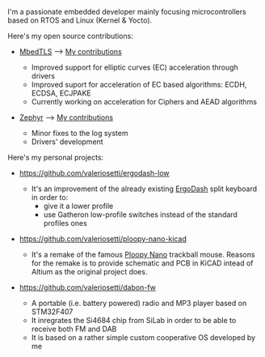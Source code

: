 I'm a passionate embedded developer mainly focusing microcontrollers based on RTOS and Linux (Kernel & Yocto).

Here's my open source contributions:

- [MbedTLS](https://github.com/Mbed-TLS/mbedtls) --> [My contributions](https://github.com/Mbed-TLS/mbedtls/pulls?q=is%3Apr+author%3Avaleriosetti+)
  - Improved support for elliptic curves (EC) acceleration through drivers
  - Improved suport for acceleration of EC based algorithms: ECDH, ECDSA, ECJPAKE
  - Currently working on acceleration for Ciphers and AEAD algorithms

- [Zephyr](https://github.com/zephyrproject-rtos/zephyr) --> [My contributions](https://github.com/zephyrproject-rtos/zephyr/pulls?q=is%3Apr+author%3Avaleriosetti+)
  - Minor fixes to the log system
  - Drivers' development

Here's my personal projects:

- https://github.com/valeriosetti/ergodash-low
  - It's an improvement of the already existing [ErgoDash](https://github.com/omkbd/ErgoDash) split keyboard in order to:
    - give it a lower profile
    - use Gatheron low-profile switches instead of the standard profiles ones

- https://github.com/valeriosetti/ploopy-nano-kicad
  - It's a remake of the famous [Ploopy Nano](https://github.com/ploopyco/nano-trackball) trackball mouse. Reasons for the remake is to provide schematic and PCB in KiCAD intead of Altium as the original project does.

- https://github.com/valeriosetti/dabon-fw
  - A portable (i.e. battery powered) radio and MP3 player based on STM32F407
  - It inregrates the Si4684 chip from SiLab in order to be able to receive both FM and DAB
  - It is based on a rather simple custom cooperative OS developed by me

<!--
**valeriosetti/valeriosetti** is a ✨ _special_ ✨ repository because its `README.md` (this file) appears on your GitHub profile.

Here are some ideas to get you started:

- 🔭 I’m currently working on ...
- 🌱 I’m currently learning ...
- 👯 I’m looking to collaborate on ...
- 🤔 I’m looking for help with ...
- 💬 Ask me about ...
- 📫 How to reach me: ...
- 😄 Pronouns: ...
- ⚡ Fun fact: ...
-->
